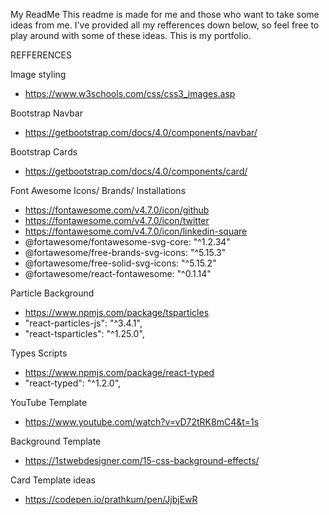 My ReadMe
    This readme is made for me and those who want to take some ideas from me.
    I've provided all my refferences down below, so feel free to play around with some of
    these ideas. This is my portfolio. 


REFFERENCES 

Image styling 
- https://www.w3schools.com/css/css3_images.asp

Bootstrap Navbar
- https://getbootstrap.com/docs/4.0/components/navbar/

Bootstrap Cards
- https://getbootstrap.com/docs/4.0/components/card/

Font Awesome Icons/ Brands/ Installations
- https://fontawesome.com/v4.7.0/icon/github
- https://fontawesome.com/v4.7.0/icon/twitter
- https://fontawesome.com/v4.7.0/icon/linkedin-square
- @fortawesome/fontawesome-svg-core: "^1.2.34"
- @fortawesome/free-brands-svg-icons: "^5.15.3"
- @fortawesome/free-solid-svg-icons: "^5.15.2"
- @fortawesome/react-fontawesome: "^0.1.14"

Particle Background
- https://www.npmjs.com/package/tsparticles
- "react-particles-js": "^3.4.1",
- "react-tsparticles": "^1.25.0",

Types Scripts
- https://www.npmjs.com/package/react-typed
- "react-typed": "^1.2.0",

YouTube Template
- https://www.youtube.com/watch?v=vD72tRK8mC4&t=1s

Background Template 
- https://1stwebdesigner.com/15-css-background-effects/

Card Template ideas
- https://codepen.io/prathkum/pen/JjbjEwR